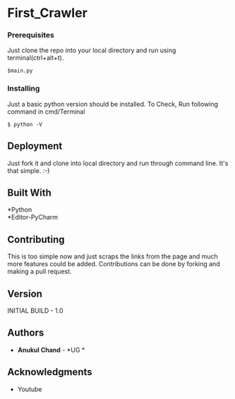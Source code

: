 # First_Crawler

### Prerequisites

Just clone the repo into your local directory and run using terminal(ctrl+alt+t).

```
$main.py
```

### Installing
Just a basic python version should be installed.
To Check, Run following command in cmd/Terminal

```
$ python -V
```

## Deployment

Just fork it and clone into local directory and run through command line. It's that simple. :-)

## Built With
*Python <br/>
*Editor-PyCharm

## Contributing

This is too simple now and just scraps the links from the page and much more features could be added. Contributions can be done by forking and making a pull request. 

## Version

INITIAL BUILD - 1.0

## Authors

* **Anukul Chand** - *UG * 

## Acknowledgments

* Youtube

